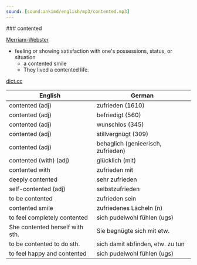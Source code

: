 ```yaml
---
sound: [sound:ankimd/english/mp3/contented.mp3]
---
```


\### contented

[Merriam-Webster](https://www.merriam-webster.com/dictionary/contented)

- feeling or showing satisfaction with one's possessions, status, or situation
    - a contented smile
    - They lived a contented life.

[dict.cc](https://www.dict.cc/contented)

| English        | German       |
| -------------- | ------------ |
| contented (adj) | zufrieden (1610) |
| contented (adj) | befriedigt (560) |
| contented (adj) | wunschlos (345) |
| contented (adj) | stillvergnügt (309) |
| contented (adj) | behaglich (genieerisch, zufrieden) |
| contented (with) (adj) | glücklich (mit) |
| contented with | zufrieden mit |
| deeply contented | sehr zufrieden |
| self-contented (adj) | selbstzufrieden |
| to be contented | zufrieden sein |
| contented smile | zufriedenes Lächeln (n) |
| to feel completely contented | sich pudelwohl fühlen (ugs) |
| She contented herself with sth. | Sie begnügte sich mit etw. |
| to be contented to do sth. | sich damit abfinden, etw. zu tun |
| to feel happy and contented | sich pudelwohl fühlen (ugs) |
